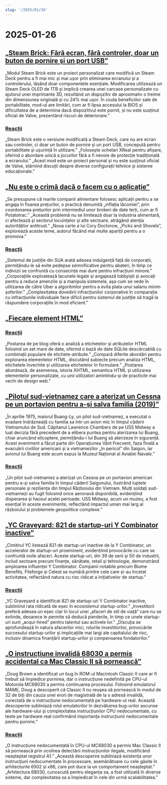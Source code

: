 ```yaml
---
slug: '/2025/01/26'
---
```


# 2025-01-26

## [„Steam Brick: Fără ecran, fără controler, doar un buton de pornire și un port USB”](https://crastinator-pro.github.io/steam-brick/)

„Modul Steam Brick este un proiect personalizat care modifică un Steam Deck pentru a fi mai mic și mai ușor prin eliminarea ecranului și a controlerului, lăsând doar componentele esențiale. Modificarea utilizează un Steam Deck OLED de 1TB și implică crearea unei carcase personalizate cu ajutorul unei imprimante 3D, rezultând un dispozitiv de aproximativ o treime din dimensiunea originală și cu 24% mai ușor. În ciuda beneficiilor sale de portabilitate, mod-ul are limitări, cum ar fi lipsa accesului la BIOS și dificultatea de a determina dacă dispozitivul este pornit, și nu este susținut oficial de Valve, prezentând riscuri de deteriorare.”

### [Reacții](https://news.ycombinator.com/item?id=42825441)

„Steam Brick este o versiune modificată a Steam Deck, care nu are ecran sau controler, ci doar un buton de pornire și un port USB, concepută pentru portabilitate și ușurință în utilizare.” „Folosește ochelari XReal pentru afișare, oferind o abordare unică a jocurilor fără a fi nevoie de protecție tradițională a ecranului.” „Acest mod este un proiect personal și nu este susținut oficial de Valve, stârnind discuții despre diverse configurații tehnice și sisteme educaționale.”

## [„Nu este o crimă dacă o facem cu o aplicație”](https://pluralistic.net/2025/01/25/potatotrac/#carbo-loading)

„Se presupune că marile companii alimentare folosesc aplicații pentru a se angaja în fixarea prețurilor, o practică denumită „inflația lăcomiei”, prin coordonarea prețurilor prin intermediul unor brokeri de date terți, cum ar fi Potatotrac.” „Această problemă nu se limitează doar la industria alimentară, ci afectează și sectorul locuințelor și alte sectoare, atrăgând atenția autorităților antitrust.” „Noua carte a lui Cory Doctorow, „Picks and Shovels”, explorează aceste teme, autorul făcând mai multe apariții pentru a o promova.”

### [Reacții](https://news.ycombinator.com/item?id=42830646)

„Sistemul de justiție din SUA arată adesea indulgență față de corporații, permițându-le să evite pedepse semnificative pentru abateri, în timp ce indivizii se confruntă cu consecințe mai dure pentru infracțiuni minore.” „Corporațiile exploatează lacunele legale și angajează lobbyiști și avocați pentru a reduce amenzile și a manipula sistemele, așa cum se vede în utilizarea de către Uber a algoritmilor pentru a evita plata unui salariu minim șoferilor.” „Complexitatea dovedirii infracțiunilor corporative în comparație cu infracțiunile individuale face dificil pentru sistemul de justiție să tragă la răspundere corporațiile în mod eficient.”

## [„Fiecare element HTML”](https://iamwillwang.com/dollar/every-html-element/)

### [Reacții](https://news.ycombinator.com/item?id=42823722)

„Postarea de pe blog oferă o analiză a etichetelor și atributelor HTML folosind un set mare de date, oferind o bază de date SQLite descărcabilă cu combinații populare de etichete-atribute.” „Compară diferite abordări pentru explorarea elementelor HTML, discutând subiecte precum analiza HTML, etichetele învechite și utilizarea etichetelor în formulare.” „Postarea abordează, de asemenea, istoria XHTML, semantica HTML și utilizarea elementelor personalizate, cu unii utilizatori amintindu-și de practicile mai vechi de design web.”

## [„Pilotul sud-vietnamez care a aterizat un Cessna pe un portavion pentru a-și salva familia (2019)”](https://www.historynet.com/maj-buang-lys-daring-feat-to-save-his-family/)

„În aprilie 1975, maiorul Buang-Ly, un pilot sud-vietnamez, a executat o evadare îndrăzneață cu familia sa într-un avion mic în timpul căderii Vietnamului de Sud. Căpitanul Lawrence Chambers de pe USS Midway a luat decizia fără precedent de a elibera puntea pentru aterizarea lui Buang, chiar aruncând elicoptere, permițându-i lui Buang să aterizeze în siguranță. Acest eveniment a făcut parte din Operațiunea Vânt Frecvent, faza finală a evacuării civililor americani și a vietnamezilor „în pericol” din Saigon, iar avionul lui Buang este acum expus la Muzeul Național al Aviației Navale.”

### [Reacții](https://news.ycombinator.com/item?id=42826536)

„Un pilot sud-vietnamez a aterizat un Cessna pe un portavion american pentru a-și salva familia în timpul căderii Saigonului, ilustrând luptele personale și reziliența din timpul Războiului din Vietnam. Mulți soldați sud-vietnamezi au fugit folosind orice aeronavă disponibilă, evidențiind disperarea și haosul acelei perioade. USS Midway, acum un muzeu, a fost esențial în aceste evenimente, reflectând impactul uman mai larg al războiului și problemele geopolitice complexe.”

## [„YC Graveyard: 821 de startup-uri Y Combinator inactive”](https://ycgraveyard.iamwillwang.com/)

„Cimitirul YC listează 821 de startup-uri inactive de la Y Combinator, un accelerator de startup-uri proeminent, evidențiind provocările cu care se confruntă noile afaceri. Aceste startup-uri, din 39 de serii și 50 de industrii, includ sectoare precum finanțe, sănătate, retail și tehnologie, demonstrând amploarea influenței Y Combinator. Companii notabile precum Blume Benefits, Fileforge și Celest se numără printre cele care și-au încetat activitatea, reflectând natura cu risc ridicat a inițiativelor de startup.”

### [Reacții](https://news.ycombinator.com/item?id=42828198)

„YC Graveyard a identificat 821 de startup-uri Y Combinator inactive, subliniind rata ridicată de eșec în ecosistemul startup-urilor.” „Investitorii preferă adesea un eșec clar în locul unei „afaceri de stil de viață” care nu se extinde, deoarece le permite să deducă pierderile, în timp ce unele startup-uri sunt „acqui-hired” pentru talentul sau activele lor.” „Discuția se aprofundează în natura afacerilor mici, rolurile investitorilor, provocările succesului startup-urilor și implicațiile mai largi ale capitalului de risc, inclusiv dinamica finanțării startup-urilor și compensarea fondatorilor.”

## [„O instrucțiune invalidă 68030 a permis accidental ca Mac Classic II să pornească”](https://www.downtowndougbrown.com/2025/01/the-invalid-68030-instruction-that-accidentally-allowed-the-mac-classic-ii-to-successfully-boot-up/)

„Doug Brown a identificat un bug în ROM-ul Macintosh Classic II care ar fi trebuit să împiedice pornirea, dar o instrucțiune nedefinită pe CPU-ul Motorola MC68030 a permis continuarea procesului. Folosind emulatorul MAME, Doug a descoperit că Classic II nu reușea să pornească în modul de 32 de biți din cauza unei erori de magistrală de la o adresă invalidă, corectată de o instrucțiune nedocumentată pe hardware-ul real. Această descoperire subliniază rolul emulatorilor în dezvăluirea bug-urilor ascunse ale hardware-ului și complexitatea instrucțiunilor CPU nedocumentate, cu teste pe hardware real confirmând importanța instrucțiunii nedocumentate pentru pornire.”

### [Reacții](https://news.ycombinator.com/item?id=42824562)

„O instrucțiune nedocumentată în CPU-ul MC68030 a permis Mac Classic II să pornească prin ocolirea detectării instrucțiunilor ilegale, modificând neașteptat registrul A1.” „Această descoperire subliniază existența unor instrucțiuni nedocumentate în procesoare, asemănătoare cu cele găsite în arhitecturile 6502 și x86, care pot duce la un comportament neașteptat.” „Arhitectura 68030, cunoscută pentru eleganța sa, a fost utilizată în diverse sisteme, dar complexitatea sa a împiedicat în cele din urmă scalabilitatea.”

<head>
  <meta property="og:title" content="„Steam Brick: Fără ecran, fără controler, doar un buton de pornire și un port USB”" />
  <meta property="og:type" content="website" />
  <meta property="og:image" content="https://og.cho.sh/api/og/?title=%E2%80%9ESteam%20Brick%3A%20F%C4%83r%C4%83%20ecran%2C%20f%C4%83r%C4%83%20controler%2C%20doar%20un%20buton%20de%20pornire%20%C8%99i%20un%20port%20USB%E2%80%9D&subheading=duminic%C4%83%2C%2026%20ianuarie%202025%3A%20Rezumat%20Hacker%20News" />
</head>
